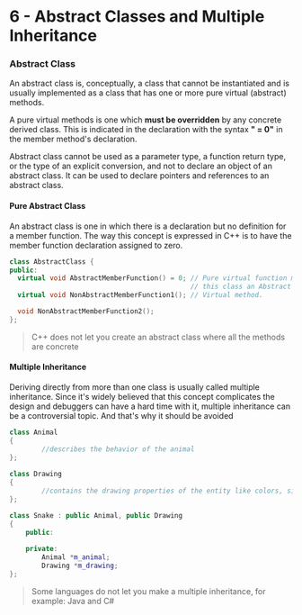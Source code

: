 # 6 - Abstract Classes and Multiple Inheritance

### Abstract Class

An abstract class is, conceptually, a class that cannot be instantiated and is usually implemented as a class that has one or more pure virtual (abstract) methods.

A pure virtual methods is one which **must be overridden** by any concrete derived class. This is indicated in the declaration with the syntax **" = 0"** in the member method's declaration.

Abstract class cannot be used as a parameter type, a function return type, or the type of an explicit conversion, and not to declare an object of an abstract class. It can be used to declare pointers and references to an abstract class.

#### Pure Abstract Class

An abstract class is one in which there is a declaration but no definition for a member function. The way this concept is expressed in C++ is to have the member function declaration assigned to zero.

```c++
class AbstractClass {
public:
  virtual void AbstractMemberFunction() = 0; // Pure virtual function makes
                                             // this class an Abstract class.
  virtual void NonAbstractMemberFunction1(); // Virtual method.

  void NonAbstractMemberFunction2();
};
```

> C++ does not let you create an abstract class where all the methods are concrete

#### Multiple Inheritance

Deriving directly from more than one class is usually called multiple inheritance. Since it's widely believed that this concept complicates the design and debuggers can have a hard time with it, multiple inheritance can be a controversial topic. And that's why it should be avoided

```c++
class Animal
{
        //describes the behavior of the animal
};
 
class Drawing
{
        //contains the drawing properties of the entity like colors, size etc
};

class Snake : public Animal, public Drawing
{
    public:
    
    private:
        Animal *m_animal;
        Drawing *m_drawing;
};
```

> Some languages do not let you make a multiple inheritance, for example: Java and C#